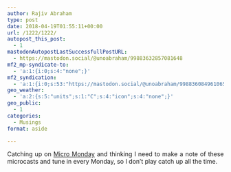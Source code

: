 ```yaml
---
author: Rajiv Abraham
type: post
date: 2018-04-19T01:55:11+00:00
url: /1222/1222/
autopost_this_post:
  - 1
mastodonAutopostLastSuccessfullPostURL:
  - https://mastodon.social/@unoabraham/99883632857081648
mf2_mp-syndicate-to:
  - 'a:1:{i:0;s:4:"none";}'
mf2_syndication:
  - 'a:1:{i:0;s:53:"https://mastodon.social/@unoabraham/99883608496106505";}'
geo_weather:
  - 'a:2:{s:5:"units";s:1:"C";s:4:"icon";s:4:"none";}'
geo_public:
  - 1
categories:
  - Musings
format: aside

---
```

<p style="text-align: justify;">
  Catching up on <a href="https://monday.micro.blog/" target="_blank" rel="noopener">Micro Monday</a> and thinking I need to make a note of these microcasts and tune in every Monday, so I don&#8217;t play catch up all the time.
</p>